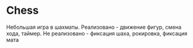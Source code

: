 # Chess

Небольшая игра в шахматы.
Реализовано - движение фигур, смена хода, таймер.
Не реализовано - фиксация шаха, рокировка, фиксация мата